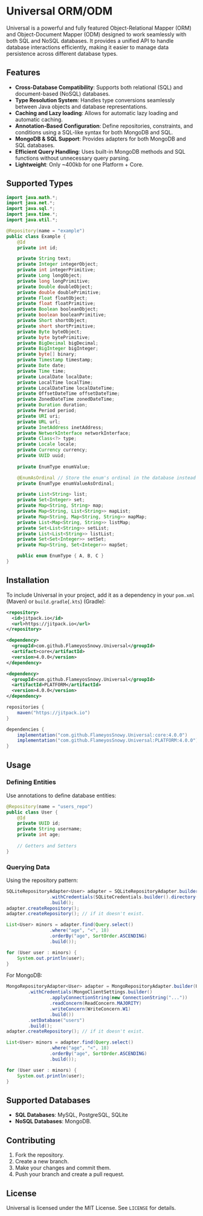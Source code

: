 # Universal ORM/ODM

Universal is a powerful and fully featured Object-Relational Mapper (ORM) and Object-Document Mapper (ODM) designed to work seamlessly with both SQL and NoSQL databases. It provides a unified API to handle database interactions efficiently, making it easier to manage data persistence across different database types.

## Features

- **Cross-Database Compatibility**: Supports both relational (SQL) and document-based (NoSQL) databases.
- **Type Resolution System**: Handles type conversions seamlessly between Java objects and database representations.
- **Caching and Lazy loading**: Allows for automatic lazy loading and automatic caching.
- **Annotation-Based Configuration**: Define repositories, constraints, and conditions using a SQL-like syntax for both MongoDB and SQL.
- **MongoDB & SQL Support**: Provides adapters for both MongoDB and SQL databases.
- **Efficient Query Handling**: Uses built-in MongoDB methods and SQL functions without unnecessary query parsing.
- **Lightweight**: Only ~400kb for one Platform + Core.

## Supported Types
```java
import java.math.*;
import java.net.*;
import java.sql.*;
import java.time.*;
import java.util.*;

@Repository(name = "example")
public class Example {
    @Id
    private int id;

    private String text;
    private Integer integerObject;
    private int integerPrimitive;
    private Long longObject;
    private long longPrimitive;
    private Double doubleObject;
    private double doublePrimitive;
    private Float floatObject;
    private float floatPrimitive;
    private Boolean booleanObject;
    private boolean booleanPrimitive;
    private Short shortObject;
    private short shortPrimitive;
    private Byte byteObject;
    private byte bytePrimitive;
    private BigDecimal bigDecimal;
    private BigInteger bigInteger;
    private byte[] binary;
    private Timestamp timestamp;
    private Date date;
    private Time time;
    private LocalDate localDate;
    private LocalTime localTime;
    private LocalDateTime localDateTime;
    private OffsetDateTime offsetDateTime;
    private ZonedDateTime zonedDateTime;
    private Duration duration;
    private Period period;
    private URI uri;
    private URL url;
    private InetAddress inetAddress;
    private NetworkInterface networkInterface;
    private Class<?> type;
    private Locale locale;
    private Currency currency;
    private UUID uuid;
    
    private EnumType enumValue;

    @EnumAsOrdinal // Store the enum's ordinal in the database instead of the name
    private EnumType enumValueAsOrdinal;

    private List<String> list;
    private Set<Integer> set;
    private Map<String, String> map;
    private Map<String, List<String>> mapList;
    private Map<String, Map<String, String>> mapMap;
    private List<Map<String, String>> listMap;
    private Set<List<String>> setList;
    private List<List<String>> listList;
    private Set<Set<Integer>> setSet;
    private Map<String, Set<Integer>> mapSet;

    public enum EnumType { A, B, C }
}
```


## Installation

To include Universal in your project, add it as a dependency in your `pom.xml` (Maven) or `build.gradle`(`.kts`) (Gradle):

```xml
<repository>
  <id>jitpack.io</id>
  <url>https://jitpack.io</url>
</repository>

<dependency>
  <groupId>com.github.FlameyosSnowy.Universal</groupId>
  <artifact>core</artifactId>
  <version>4.0.0</version>
</dependency>

<dependency>
  <groupId>com.github.FlameyosSnowy.Universal</groupId>
  <artifactId>PLATFORM</artifactId>
  <version>4.0.0</version>
</dependency>
```

```gradle
repositories {
    maven("https://jitpack.io")
}

dependencies {
    implementation("com.github.FlameyosSnowy.Universal:core:4.0.0")
    implementation("com.github.FlameyosSnowy.Universal:PLATFORM:4.0.0")
}
```

## Usage

### Defining Entities

Use annotations to define database entities:

```java
@Repository(name = "users_repo")
public class User {
    @Id
    private UUID id;
    private String username;
    private int age;
    
    // Getters and Setters
}
```

### Querying Data

Using the repository pattern:

```java
SQLiteRepositoryAdapter<User> adapter = SQLiteRepositoryAdapter.builder(User.class)
                .withCredentials(SQLiteCredentials.builder().directory("/home/flameyosflow/test.db").build())
                .build();
adapter.createRepository();
adapter.createRepository(); // if it doesn't exist.

List<User> minors = adapter.find(Query.select()
                .where("age", "<", 18)
                .orderBy("age", SortOrder.ASCENDING)
                .build());

for (User user : minors) {
    System.out.println(user);
}
```

For MongoDB:

```java
MongoRepositoryAdapter<User> adapter = MongoRepositoryAdapter.builder(User.class)
        .withCredentials(MongoClientSettings.builder()
                .applyConnectionString(new ConnectionString("..."))
                .readConcern(ReadConcern.MAJORITY)
                .writeConcern(WriteConcern.W1)
                .build())
        .setDatabase("users")
        .build();
adapter.createRepository(); // if it doesn't exist.

List<User> minors = adapter.find(Query.select()
                .where("age", "<", 18)
                .orderBy("age", SortOrder.ASCENDING)
                .build());

for (User user : minors) {
    System.out.println(user);
}
```

## Supported Databases
- **SQL Databases**: MySQL, PostgreSQL, SQLite
- **NoSQL Databases**: MongoDB.

## Contributing

1. Fork the repository.
2. Create a new branch.
3. Make your changes and commit them.
4. Push your branch and create a pull request.

## License

Universal is licensed under the MIT License. See `LICENSE` for details.
